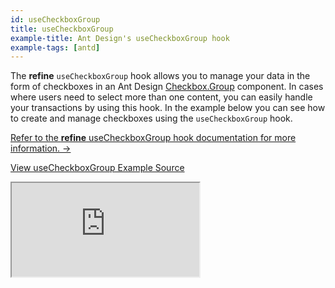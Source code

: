 ```yaml
---
id: useCheckboxGroup
title: useCheckboxGroup
example-title: Ant Design's useCheckboxGroup hook
example-tags: [antd]
---
```


The **refine** `useCheckboxGroup` hook allows you to manage your data in the form of checkboxes in an Ant Design [Checkbox.Group](https://ant.design/components/checkbox/#components-checkbox-demo-group) component. In cases where users need to select more than one content, you can easily handle your transactions by using this hook. In the example below you can see how to create and manage checkboxes using the `useCheckboxGroup` hook.

[Refer to the **refine** useCheckboxGroup hook documentation for more information. →](/docs/api-reference/antd/hooks/field/useCheckboxGroup/)

[View useCheckboxGroup Example Source](https://github.com/refinedev/refine/tree/master/examples/field-antd-use-checkbox-group)

<iframe loading="lazy" src="https://stackblitz.com/github/refinedev/refine/tree/master/examples/field-antd-use-checkbox-group?embed=1&view=preview&theme=dark&preset=node&ctl=1"
    style={{width: "100%", height:"80vh", border: "0px", borderRadius: "8px", overflow:"hidden"}}
    title="refine-use-checkbox-group-example"
></iframe>
